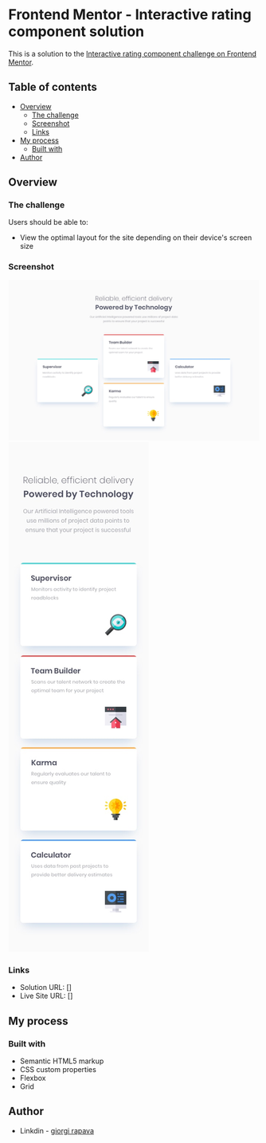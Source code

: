 

# Frontend Mentor - Interactive rating component solution

This is a solution to the [Interactive rating component challenge on Frontend Mentor](https://www.frontendmentor.io/challenges/interactive-rating-component-koxpeBUmI). 

## Table of contents

- [Overview](#overview)
  - [The challenge](#the-challenge)
  - [Screenshot](#screenshot)
  - [Links](#links)
- [My process](#my-process)
  - [Built with](#built-with)
- [Author](#author)


## Overview

### The challenge

Users should be able to:

- View the optimal layout for the site depending on their device's screen size

### Screenshot

![image](/design/desktop-design.jpg)
![image](/design/mobile-design.jpg)

### Links

- Solution URL: []
- Live Site URL: []

## My process

### Built with

- Semantic HTML5 markup
- CSS custom properties
- Flexbox
- Grid

## Author

- Linkdin - [giorgi rapava](https://www.linkedin.com/in/giorgi-rapava-a40a52215/)




